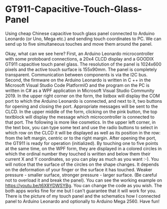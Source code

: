 # GT911-Capacitive-Touch-Glass-Panel
Using cheap Chinese capacitive touch glass panel connected to Arduino Leonardo (or Uno, Mega etc.) and sending touch coordinates to PC. We can send up to five simultaneous touches  and move them around the panel.

Okay, what can we see here?
First, an Arduino Leonardo microcontroller with some protoboard connections, a 20x4 CLCD display and a GOODIX GT911 capacitive touch panel glass. The resolution of the panel is 1024x600 pixels and the active touch surface is 155x90mm. The panel is completely transparent. Communication between components is via the I2C bus.
Second, the firmware on the Arduino Leonardo is written in C ++ in the Microsoft Visual Studio Code PlatformIO and the program on the PC is written in C# as a WPF application in Microsoft Visual Studio Community 2019.
In the upper right corner on the form, the listbox will display the COM port to which the Arduino Leonardo is connected, and next to it, two buttons for opening and closing the port. Appropriate messages will be sent to the CLCD.
In the upper middle of the form, clicking on the pink button, the top textblock will display the message which microcontroller is connected to that port.
The following is more like cosmetics. In the upper left corner, in the text box, you can type some text and use the radio buttons to select in which row on the CLCD it will be displayed as well as its position in the row: from the left margin, centric or to the right margin.
After opening the port, the GT911 is ready for operation (initialized). By touching one to five points at the same time, on the WPF form, they are displayed in a colored circles in which the ordinal number they touched is written and below them their current X and Y coordinates, so you can play as much as you want :-).
You will notice that the surface of the circles on the shape changes. It depends on the deformation of your finger or the surface it has touched. Weaker pressure - smaller surface, stronger pressure - larger surface. (Be careful not to overload it and break the panel).
You can see the working example on https://youtu.be/t6X8YDWSYBg.
You can change the code as you wish.
The both apps works fine for me but I can't guarantee that it will work for you.
There is the picture of my touch panel and the schematics how I connected panel to Arduino Leonardo and optionally to Arduino Mega 2560.
Have fun!
